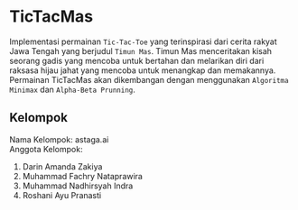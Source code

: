 # TicTacMas
Implementasi permainan `Tic-Tac-Toe` yang terinspirasi dari cerita rakyat Jawa Tengah yang berjudul `Timun Mas`. Timun Mas menceritakan kisah seorang gadis yang mencoba untuk bertahan dan melarikan diri dari raksasa hijau jahat yang mencoba untuk menangkap dan memakannya. Permainan TicTacMas akan dikembangan dengan menggunakan `Algoritma Minimax` dan `Alpha-Beta Prunning`.

## Kelompok
Nama Kelompok: astaga.ai <br/>
Anggota Kelompok:
1. Darin Amanda Zakiya
2. Muhammad Fachry Nataprawira
3. Muhammad Nadhirsyah Indra
4. Roshani Ayu Pranasti